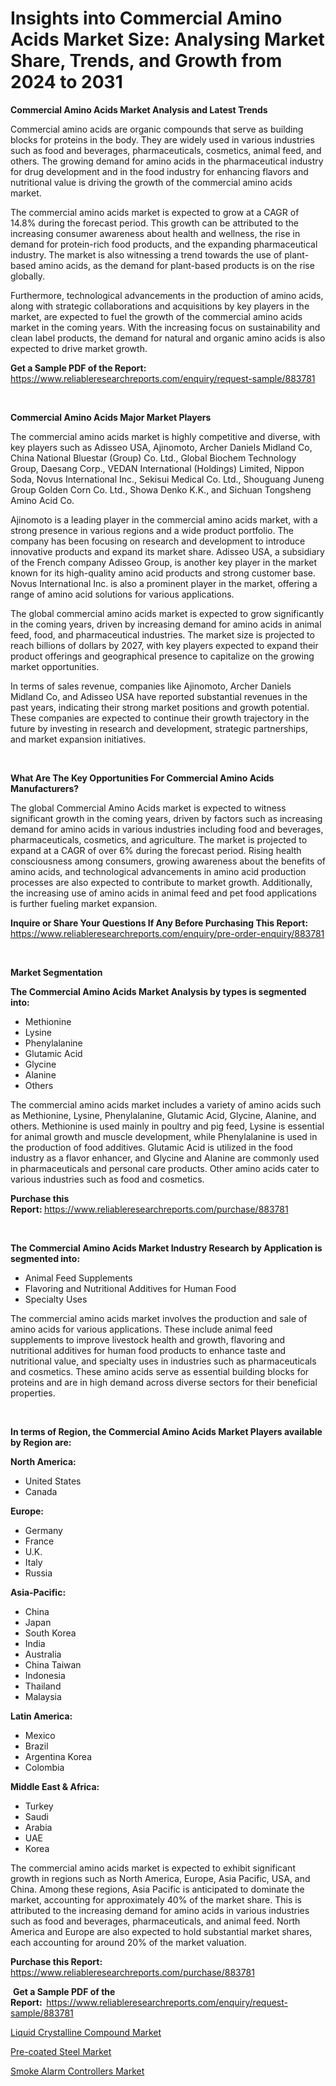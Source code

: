 <p><h1>Insights into Commercial Amino Acids Market Size: Analysing Market Share, Trends, and Growth from 2024 to 2031</h1></p><p><strong>Commercial Amino Acids Market Analysis and Latest Trends</strong></p>
<p><p>Commercial amino acids are organic compounds that serve as building blocks for proteins in the body. They are widely used in various industries such as food and beverages, pharmaceuticals, cosmetics, animal feed, and others. The growing demand for amino acids in the pharmaceutical industry for drug development and in the food industry for enhancing flavors and nutritional value is driving the growth of the commercial amino acids market.</p><p>The commercial amino acids market is expected to grow at a CAGR of 14.8% during the forecast period. This growth can be attributed to the increasing consumer awareness about health and wellness, the rise in demand for protein-rich food products, and the expanding pharmaceutical industry. The market is also witnessing a trend towards the use of plant-based amino acids, as the demand for plant-based products is on the rise globally.</p><p>Furthermore, technological advancements in the production of amino acids, along with strategic collaborations and acquisitions by key players in the market, are expected to fuel the growth of the commercial amino acids market in the coming years. With the increasing focus on sustainability and clean label products, the demand for natural and organic amino acids is also expected to drive market growth.</p></p>
<p><strong>Get a Sample PDF of the Report:&nbsp;</strong> <a href="https://www.reliableresearchreports.com/enquiry/request-sample/883781">https://www.reliableresearchreports.com/enquiry/request-sample/883781</a></p>
<p>&nbsp;</p>
<p><strong>Commercial Amino Acids Major Market Players</strong></p>
<p><p>The commercial amino acids market is highly competitive and diverse, with key players such as Adisseo USA, Ajinomoto, Archer Daniels Midland Co, China National Bluestar (Group) Co. Ltd., Global Biochem Technology Group, Daesang Corp., VEDAN International (Holdings) Limited, Nippon Soda, Novus International Inc., Sekisui Medical Co. Ltd., Shouguang Juneng Group Golden Corn Co. Ltd., Showa Denko K.K., and Sichuan Tongsheng Amino Acid Co.</p><p>Ajinomoto is a leading player in the commercial amino acids market, with a strong presence in various regions and a wide product portfolio. The company has been focusing on research and development to introduce innovative products and expand its market share. Adisseo USA, a subsidiary of the French company Adisseo Group, is another key player in the market known for its high-quality amino acid products and strong customer base. Novus International Inc. is also a prominent player in the market, offering a range of amino acid solutions for various applications.</p><p>The global commercial amino acids market is expected to grow significantly in the coming years, driven by increasing demand for amino acids in animal feed, food, and pharmaceutical industries. The market size is projected to reach billions of dollars by 2027, with key players expected to expand their product offerings and geographical presence to capitalize on the growing market opportunities.</p><p>In terms of sales revenue, companies like Ajinomoto, Archer Daniels Midland Co, and Adisseo USA have reported substantial revenues in the past years, indicating their strong market positions and growth potential. These companies are expected to continue their growth trajectory in the future by investing in research and development, strategic partnerships, and market expansion initiatives.</p></p>
<p>&nbsp;</p>
<p><strong>What Are The Key Opportunities For Commercial Amino Acids Manufacturers?</strong></p>
<p><p>The global Commercial Amino Acids market is expected to witness significant growth in the coming years, driven by factors such as increasing demand for amino acids in various industries including food and beverages, pharmaceuticals, cosmetics, and agriculture. The market is projected to expand at a CAGR of over 6% during the forecast period. Rising health consciousness among consumers, growing awareness about the benefits of amino acids, and technological advancements in amino acid production processes are also expected to contribute to market growth. Additionally, the increasing use of amino acids in animal feed and pet food applications is further fueling market expansion.</p></p>
<p><strong>Inquire or Share Your Questions If Any Before Purchasing This Report:</strong> <a href="https://www.reliableresearchreports.com/enquiry/pre-order-enquiry/883781">https://www.reliableresearchreports.com/enquiry/pre-order-enquiry/883781</a></p>
<p>&nbsp;</p>
<p><strong>Market Segmentation</strong></p>
<p><strong>The Commercial Amino Acids Market Analysis by types is segmented into:</strong></p>
<p><ul><li>Methionine</li><li>Lysine</li><li>Phenylalanine</li><li>Glutamic Acid</li><li>Glycine</li><li>Alanine</li><li>Others</li></ul></p>
<p><p>The commercial amino acids market includes a variety of amino acids such as Methionine, Lysine, Phenylalanine, Glutamic Acid, Glycine, Alanine, and others. Methionine is used mainly in poultry and pig feed, Lysine is essential for animal growth and muscle development, while Phenylalanine is used in the production of food additives. Glutamic Acid is utilized in the food industry as a flavor enhancer, and Glycine and Alanine are commonly used in pharmaceuticals and personal care products. Other amino acids cater to various industries such as food and cosmetics.</p></p>
<p><strong>Purchase this Report:&nbsp;</strong><a href="https://www.reliableresearchreports.com/purchase/883781">https://www.reliableresearchreports.com/purchase/883781</a></p>
<p>&nbsp;</p>
<p><strong>The Commercial Amino Acids Market Industry Research by Application is segmented into:</strong></p>
<p><ul><li>Animal Feed Supplements</li><li>Flavoring and Nutritional Additives for Human Food</li><li>Specialty Uses</li></ul></p>
<p><p>The commercial amino acids market involves the production and sale of amino acids for various applications. These include animal feed supplements to improve livestock health and growth, flavoring and nutritional additives for human food products to enhance taste and nutritional value, and specialty uses in industries such as pharmaceuticals and cosmetics. These amino acids serve as essential building blocks for proteins and are in high demand across diverse sectors for their beneficial properties.</p></p>
<p>&nbsp;</p>
<p><strong>In terms of Region, the Commercial Amino Acids Market Players available by Region are:</strong></p>
<p>
    <p> <strong> North America: </strong>
        <ul>
            <li>United States</li>
            <li>Canada</li>
        </ul>
        </p> 
    <p> <strong> Europe: </strong>
        <ul>
            <li>Germany</li>
            <li>France</li>
            <li>U.K.</li>
            <li>Italy</li>
            <li>Russia</li>
        </ul>
        </p> 
    <p> <strong> Asia-Pacific: </strong>
        <ul>
            <li>China</li>
            <li>Japan</li>
            <li>South Korea</li>
            <li>India</li>
            <li>Australia</li>
            <li>China Taiwan</li>
            <li>Indonesia</li>
            <li>Thailand</li>
            <li>Malaysia</li>
        </ul>
        </p> 
    <p> <strong> Latin America: </strong>
        <ul>
            <li>Mexico</li>
            <li>Brazil</li>
            <li>Argentina Korea</li>
            <li>Colombia</li>
        </ul>
        </p> 
    <p> <strong> Middle East & Africa: </strong>
        <ul>
            <li>Turkey</li>
            <li>Saudi</li>
            <li>Arabia</li>
            <li>UAE</li>
            <li>Korea</li>
        </ul>
    </p>
    </p>
<p><p>The commercial amino acids market is expected to exhibit significant growth in regions such as North America, Europe, Asia Pacific, USA, and China. Among these regions, Asia Pacific is anticipated to dominate the market, accounting for approximately 40% of the market share. This is attributed to the increasing demand for amino acids in various industries such as food and beverages, pharmaceuticals, and animal feed. North America and Europe are also expected to hold substantial market shares, each accounting for around 20% of the market valuation.</p></p>
<p><strong>Purchase this Report: </strong><a href="https://www.reliableresearchreports.com/purchase/883781">https://www.reliableresearchreports.com/purchase/883781</a></p>
<p>&nbsp;<strong>Get a Sample PDF of the Report:&nbsp;&nbsp;</strong><a href="https://www.reliableresearchreports.com/enquiry/request-sample/883781">https://www.reliableresearchreports.com/enquiry/request-sample/883781</a></p>
<p><strong></strong></p>
<p><p><a href="https://github.com/Sherrillcrooksxa8i18ucf2m/Market-Research-Report-List-1/blob/main/liquid-crystalline-compound-market.md">Liquid Crystalline Compound Market</a></p><p><a href="https://lydian-appliance-61d.notion.site/Pre-coated-Steel-Market-Share-Market-New-Trends-Analysis-Report-By-Type-By-Application-By-End-us-4683848520254d89a3717f158c60aa2c">Pre-coated Steel Market</a></p><p><a href="https://summer-dogwood-3e9.notion.site/Smoke-Alarm-Controllers-Market-Size-Furnishes-Valuable-Information-Encompassing-Market-Share-Market-72445b69b3444a30b2f91cb5944d7988">Smoke Alarm Controllers Market</a></p></p>